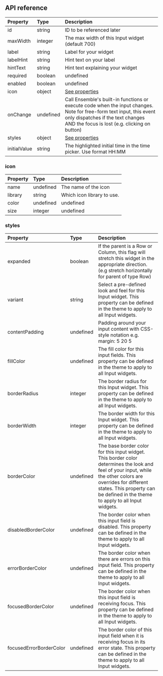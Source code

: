 ## API reference

| Property     | Type      | Description                                                                                                                                                                                              |
| :----------- | :-------- | :------------------------------------------------------------------------------------------------------------------------------------------------------------------------------------------------------- |
| id           | string    | ID to be referenced later                                                                                                                                                                                |
| maxWidth     | integer   | The max width of this Input widget (default 700)                                                                                                                                                         |
| label        | string    | Label for your widget                                                                                                                                                                                    |
| labelHint    | string    | Hint text on your label                                                                                                                                                                                  |
| hintText     | string    | Hint text explaining your widget                                                                                                                                                                         |
| required     | boolean   | undefined                                                                                                                                                                                                |
| enabled      | boolean   | undefined                                                                                                                                                                                                |
| icon         | object    | [See properties](#icon)                                                                                                                                                                                  |
| onChange     | undefined | Call Ensemble's built-in functions or execute code when the input changes. Note for free-form text input, this event only dispatches if the text changes AND the focus is lost (e.g. clicking on button) |
| styles       | object    | [See properties](#styles)                                                                                                                                                                                |
| initialValue | string    | The highlighted initial time in the time picker. Use format HH:MM                                                                                                                                        |

### icon

| Property | Type      | Description                |
| :------- | :-------- | :------------------------- |
| name     | undefined | The name of the icon       |
| library  | string    | Which icon library to use. |
| color    | undefined | undefined                  |
| size     | integer   | undefined                  |

### styles

| Property                | Type      | Description                                                                                                                                                                                                                                    |
| :---------------------- | :-------- | :--------------------------------------------------------------------------------------------------------------------------------------------------------------------------------------------------------------------------------------------- |
| expanded                | boolean   | If the parent is a Row or Column, this flag will stretch this widget in the appropriate direction. (e.g stretch horizontally for parent of type Row)                                                                                           |
| variant                 | string    | Select a pre-defined look and feel for this Input widget. This property can be defined in the theme to apply to all Input widgets.                                                                                                             |
| contentPadding          | undefined | Padding around your input content with CSS-style notation e.g. margin: 5 20 5                                                                                                                                                                  |
| fillColor               | undefined | The fill color for this input fields. This property can be defined in the theme to apply to all Input widgets.                                                                                                                                 |
| borderRadius            | integer   | The border radius for this Input widget. This property can be defined in the theme to apply to all Input widgets.                                                                                                                              |
| borderWidth             | integer   | The border width for this Input widget. This property can be defined in the theme to apply to all Input widgets.                                                                                                                               |
| borderColor             | undefined | The base border color for this input widget. This border color determines the look and feel of your input, while the other colors are overrides for different states. This property can be defined in the theme to apply to all Input widgets. |
| disabledBorderColor     | undefined | The border color when this input field is disabled. This property can be defined in the theme to apply to all Input widgets.                                                                                                                   |
| errorBorderColor        | undefined | The border color when there are errors on this input field. This property can be defined in the theme to apply to all Input widgets.                                                                                                           |
| focusedBorderColor      | undefined | The border color when this input field is receiving focus. This property can be defined in the theme to apply to all Input widgets.                                                                                                            |
| focusedErrorBorderColor | undefined | The border color of this input field when it is receiving focus in its error state. This property can be defined in the theme to apply to all Input widgets.                                                                                   |
